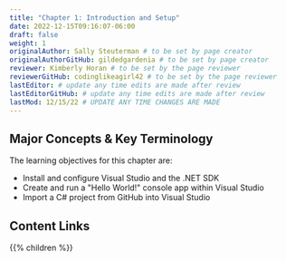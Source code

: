 ```yaml
---
title: "Chapter 1: Introduction and Setup"
date: 2022-12-15T09:16:07-06:00
draft: false
weight: 1
originalAuthor: Sally Steuterman # to be set by page creator
originalAuthorGitHub: gildedgardenia # to be set by page creator
reviewer: Kimberly Horan # to be set by the page reviewer
reviewerGitHub: codinglikeagirl42 # to be set by the page reviewer
lastEditor: # update any time edits are made after review
lastEditorGitHub: # update any time edits are made after review
lastMod: 12/15/22 # UPDATE ANY TIME CHANGES ARE MADE
---
```


## Major Concepts & Key Terminology

The learning objectives for this chapter are:

* Install and configure Visual Studio and the .NET SDK
* Create and run a "Hello World!" console app within Visual Studio
* Import a C# project from GitHub into Visual Studio

## Content Links

{{% children %}}
